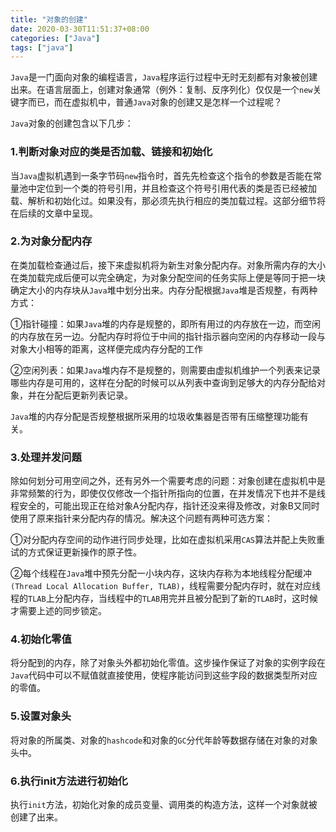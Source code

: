 ```yaml
---
title: "对象的创建"
date: 2020-03-30T11:51:37+08:00
categories: ["Java"]
tags: ["java"]
---
```

`Java`是一门面向对象的编程语言，`Java`程序运行过程中无时无刻都有对象被创建出来。在语言层面上，创建对象通常（例外：复制、反序列化）仅仅是一个`new`关键字而已，而在虚拟机中，普通`Java`对象的创建又是怎样一个过程呢？
<!--more-->

`Java`对象的创建包含以下几步：

### 1.判断对象对应的类是否加载、链接和初始化

当`Java`虚拟机遇到一条字节码`new`指令时，首先先检查这个指令的参数是否能在常量池中定位到一个类的符号引用，并且检查这个符号引用代表的类是否已经被加载、解析和初始化过。如果没有，那必须先执行相应的类加载过程。这部分细节将在后续的文章中呈现。

### 2.为对象分配内存

在类加载检查通过后，接下来虚拟机将为新生对象分配内存。对象所需内存的大小在类加载完成后便可以完全确定，为对象分配空间的任务实际上便是等同于把一块确定大小的内存块从`Java`堆中划分出来。内存分配根据`Java`堆是否规整，有两种方式：

①指针碰撞：如果`Java`堆的内存是规整的，即所有用过的内存放在一边，而空闲的内存放在另一边。分配内存时将位于中间的指针指示器向空闲的内存移动一段与对象大小相等的距离，这样便完成内存分配的工作

②空闲列表：如果`Java`堆内存不是规整的，则需要由虚拟机维护一个列表来记录哪些内存是可用的，这样在分配的时候可以从列表中查询到足够大的内存分配给对象，并在分配后更新列表记录。

`Java`堆的内存分配是否规整根据所采用的垃圾收集器是否带有压缩整理功能有关。

### 3.处理并发问题

除如何划分可用空间之外，还有另外一个需要考虑的问题：对象创建在虚拟机中是非常频繁的行为，即使仅仅修改一个指针所指向的位置，在并发情况下也并不是线程安全的，可能出现正在给对象A分配内存，指针还没来得及修改，对象B又同时使用了原来指针来分配内存的情况。解决这个问题有两种可选方案：

①对分配内存空间的动作进行同步处理，比如在虚拟机采用`CAS`算法并配上失败重试的方式保证更新操作的原子性。

②每个线程在`Java`堆中预先分配一小块内存，这块内存称为本地线程分配缓冲`(Thread Local Allocation Buffer, TLAB)`，线程需要分配内存时，就在对应线程的`TLAB`上分配内存，当线程中的`TLAB`用完并且被分配到了新的`TLAB`时，这时候才需要上述的同步锁定。

### 4.初始化零值

将分配到的内存，除了对象头外都初始化零值。这步操作保证了对象的实例字段在`Java`代码中可以不赋值就直接使用，使程序能访问到这些字段的数据类型所对应的零值。

### 5.设置对象头

将对象的所属类、对象的`hashcode`和对象的`GC`分代年龄等数据存储在对象的对象头中。

### 6.执行init方法进行初始化

执行`init`方法，初始化对象的成员变量、调用类的构造方法，这样一个对象就被创建了出来。